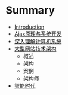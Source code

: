 # Summary

* [Introduction](README.md)
* [Ajax原理与系统开发](ajax-ylyxtkf.md)
* [深入理解计算机系统](shen-ru-li-jie-ji-suan-ji-xi-tong.md)
* [大型网站技术架构](daxingwangzhanjiagou.md)
  * 概述
  * 架构
  * 案例
  * 架构师
* [智能时代](zhi-neng-shi-dai.md)

